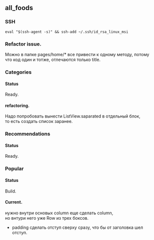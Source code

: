 ## all_foods

### SSH
`eval "$(ssh-agent -s)" && ssh-add ~/.ssh/id_rsa_linux_msi`

### Refactor issue.
Можно в папке pages/home/* все привести к одному методу, потому что код один и тотже,
отлечаются только title.

### Categories
#### Status
Ready.
#### refactoring.
Надо попробовать вынести ListView.saparated в отдельный блок,  
то есть создать список заранее.

### Recommendations
#### Status
Ready.

### Popular
#### Status
Build.
#### Current.
нужно внутри основых сolumn еще сделать column,  
но внтури него уже Row из трех боксов.
* padding
сделать отступ сверху сразу, что бы от заголовка шел отступ.
